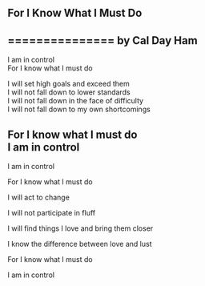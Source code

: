 ## For I Know What I Must Do
===============
by Cal Day Ham
----
I am in control<br>
For I know what I must do  

I will set high goals and exceed them  
I will not fall down to lower standards  
I will not fall down in the face of difficulty  
I will not fall down to my own shortcomings  

For I know what I must do  
I am in control  
----


I am in control 

For I know what I must do


I will act to change

I will not participate in fluff

I will find things I love and bring them closer

I know the difference between love and lust


For I know what I must do

I am in control 
